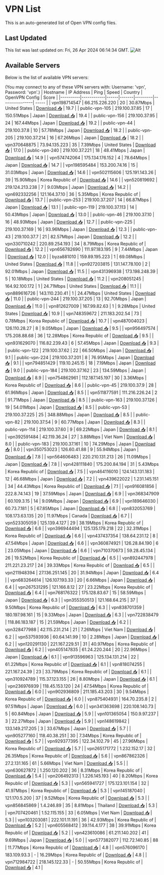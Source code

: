 # VPN List

This is an auto-generated list of Open VPN config files.

## Last Updated

This list was last updated on: Fri, 26 Apr 2024 06:14:34 GMT.
![Alt](https://repobeats.axiom.co/api/embed/186b98318ef1479477931607c1ad7d823f12451f.svg "Repobeats analytics image")

## Available Servers

Below is the list of available VPN servers:

(You may connect to any of these VPN servers with: Username: 'vpn', Password: 'vpn'.)
| Hostname | IP Address | Ping | Speed | Country | OpenVPN Config | Score |
|----------|------------|------|-------|---------|----------------| ----- |
| vpn198714547 | 66.215.226.220 | 20 | 30.87Mbps | United States | [Download 📥](./configs/server_0_US.ovpn) | 19.7 |
| public-vpn-105 | 219.100.37.85 | 17 | 150.51Mbps | Japan | [Download 📥](./configs/server_1_JP.ovpn) | 19.4 |
| public-vpn-156 | 219.100.37.95 | 24 | 167.44Mbps | Japan | [Download 📥](./configs/server_2_JP.ovpn) | 19.2 |
| public-vpn-44 | 219.100.37.8 | 10 | 57.78Mbps | Japan | [Download 📥](./configs/server_3_JP.ovpn) | 18.2 |
| public-vpn-205 | 219.100.37.214 | 16 | 67.26Mbps | Japan | [Download 📥](./configs/server_4_JP.ovpn) | 18.2 |
| vpn370648875 | 73.94.135.223 | 35 | 7.39Mbps | United States | [Download 📥](./configs/server_5_US.ovpn) | 17.0 |
| public-vpn-240 | 219.100.37.221 | 18 | 48.41Mbps | Japan | [Download 📥](./configs/server_6_JP.ovpn) | 14.9 |
| vpn574742064 | 175.134.176.152 | 4 | 78.64Mbps | Japan | [Download 📥](./configs/server_7_JP.ovpn) | 14.7 |
| vpn198595484 | 153.200.74.16 | 15 | 31.03Mbps | Japan | [Download 📥](./configs/server_8_JP.ovpn) | 14.6 |
| vpn502115606 | 125.191.143.26 | 39 | 15.90Mbps | Korea Republic of | [Download 📥](./configs/server_9_KR.ovpn) | 14.6 |
| vpn520819692 | 219.124.213.238 | 7 | 9.03Mbps | Japan | [Download 📥](./configs/server_10_JP.ovpn) | 14.2 |
| vpn692332256 | 121.164.37.10 | 36 | 5.35Mbps | Korea Republic of | [Download 📥](./configs/server_11_KR.ovpn) | 13.7 |
| public-vpn-253 | 219.100.37.207 | 14 | 66.87Mbps | Japan | [Download 📥](./configs/server_12_JP.ovpn) | 13.1 |
| public-vpn-119 | 219.100.37.113 | 14 | 50.43Mbps | Japan | [Download 📥](./configs/server_13_JP.ovpn) | 13.0 |
| public-vpn-46 | 219.100.37.10 | 16 | 48.93Mbps | Japan | [Download 📥](./configs/server_14_JP.ovpn) | 12.7 |
| public-vpn-225 | 219.100.37.169 | 16 | 93.96Mbps | Japan | [Download 📥](./configs/server_15_JP.ovpn) | 12.3 |
| public-vpn-43 | 219.100.37.7 | 21 | 82.57Mbps | Japan | [Download 📥](./configs/server_16_JP.ovpn) | 12.2 |
| vpn330710242 | 220.89.254.193 | 34 | 8.79Mbps | Korea Republic of | [Download 📥](./configs/server_17_KR.ovpn) | 12.2 |
| vpn656782690 | 111.97.183.195 | 9 | 7.44Mbps | Japan | [Download 📥](./configs/server_18_JP.ovpn) | 12.0 |
| byza881010 | 159.89.195.223 | 1 | 69.08Mbps | United States | [Download 📥](./configs/server_19_US.ovpn) | 11.8 |
| vpn927203815 | 131.147.78.100 | 2 | 92.01Mbps | Japan | [Download 📥](./configs/server_20_JP.ovpn) | 11.5 |
| vpn431396938 | 173.198.248.39 | 5 | 10.18Mbps | United States | [Download 📥](./configs/server_21_US.ovpn) | 11.2 |
| vpn208051245 | 164.92.100.172 | 1 | 24.71Mbps | United States | [Download 📥](./configs/server_22_US.ovpn) | 11.1 |
| vpn889616726 | 143.110.230.41 | 1 | 24.47Mbps | United States | [Download 📥](./configs/server_23_US.ovpn) | 11.0 |
| public-vpn-244 | 219.100.37.205 | 13 | 92.70Mbps | Japan | [Download 📥](./configs/server_24_JP.ovpn) | 11.0 |
| vpn812627009 | 167.99.82.63 | 1 | 9.28Mbps | United States | [Download 📥](./configs/server_25_US.ovpn) | 10.9 |
| vpn748359672 | 211.183.202.54 | 73 | 0.78Mbps | Korea Republic of | [Download 📥](./configs/server_26_KR.ovpn) | 10.7 |
| vpn487004023 | 126.110.28.27 | 8 | 9.05Mbps | Japan | [Download 📥](./configs/server_27_JP.ovpn) | 9.5 |
| vpn956497574 | 175.208.88.68 | 36 | 12.28Mbps | Korea Republic of | [Download 📥](./configs/server_28_KR.ovpn) | 9.5 |
| vpn931629070 | 116.82.239.43 | 6 | 57.45Mbps | Japan | [Download 📥](./configs/server_29_JP.ovpn) | 9.3 |
| public-vpn-122 | 219.100.37.62 | 22 | 66.50Mbps | Japan | [Download 📥](./configs/server_30_JP.ovpn) | 9.1 |
| public-vpn-224 | 219.100.37.201 | 8 | 76.95Mbps | Japan | [Download 📥](./configs/server_31_JP.ovpn) | 9.1 |
| vpn794851429 | 119.10.245.15 | 18 | 7.19Mbps | Japan | [Download 📥](./configs/server_32_JP.ovpn) | 9.0 |
| public-vpn-184 | 219.100.37.162 | 23 | 134.59Mbps | Japan | [Download 📥](./configs/server_33_JP.ovpn) | 8.9 |
| vpn754862961 | 112.187.145.197 | 30 | 3.36Mbps | Korea Republic of | [Download 📥](./configs/server_34_KR.ovpn) | 8.6 |
| public-vpn-45 | 219.100.37.9 | 28 | 61.96Mbps | Japan | [Download 📥](./configs/server_35_JP.ovpn) | 8.5 |
| vpn511877591 | 111.216.226.24 | 2 | 91.71Mbps | Japan | [Download 📥](./configs/server_36_JP.ovpn) | 8.5 |
| public-vpn-163 | 219.100.37.126 | 19 | 54.01Mbps | Japan | [Download 📥](./configs/server_37_JP.ovpn) | 8.5 |
| public-vpn-53 | 219.100.37.225 | 25 | 348.88Mbps | Japan | [Download 📥](./configs/server_38_JP.ovpn) | 8.5 |
| public-vpn-82 | 219.100.37.54 | 9 | 60.77Mbps | Japan | [Download 📥](./configs/server_39_JP.ovpn) | 8.3 |
| public-vpn-114 | 219.100.37.60 | 9 | 69.22Mbps | Japan | [Download 📥](./configs/server_40_JP.ovpn) | 8.1 |
| vpn392591484 | 42.119.36.24 | 27 | 3.88Mbps | Viet Nam | [Download 📥](./configs/server_41_VN.ovpn) | 8.0 |
| public-vpn-183 | 219.100.37.161 | 10 | 74.29Mbps | Japan | [Download 📥](./configs/server_42_JP.ovpn) | 8.0 |
| vpn350753023 | 126.60.41.88 | 9 | 55.94Mbps | Japan | [Download 📥](./configs/server_43_JP.ovpn) | 7.8 |
| vpn564606483 | 220.210.131.213 | 26 | 11.09Mbps | Japan | [Download 📥](./configs/server_44_JP.ovpn) | 7.8 |
| vpn428111840 | 175.200.84.194 | 31 | 5.43Mbps | Korea Republic of | [Download 📥](./configs/server_45_KR.ovpn) | 7.5 |
| vpn464116010 | 124.143.131.183 | 12 | 46.68Mbps | Japan | [Download 📥](./configs/server_46_JP.ovpn) | 7.2 |
| vpn439622022 | 1.231.145.151 | 34 | 44.43Mbps | Korea Republic of | [Download 📥](./configs/server_47_KR.ovpn) | 7.1 |
| vpn916081856 | 222.8.74.143 | 19 | 37.59Mbps | Japan | [Download 📥](./configs/server_48_JP.ovpn) | 6.9 |
| vpn368347909 | 60.109.3.15 | 14 | 9.09Mbps | Japan | [Download 📥](./configs/server_49_JP.ovpn) | 6.9 |
| vpn189646030 | 60.73.7.181 | 5 | 67.85Mbps | Japan | [Download 📥](./configs/server_50_JP.ovpn) | 6.8 |
| vpn832053769 | 108.173.63.135 | 20 | 11.97Mbps | Canada | [Download 📥](./configs/server_51_CA.ovpn) | 6.7 |
| vpn523305059 | 125.139.4.127 | 29 | 38.19Mbps | Korea Republic of | [Download 📥](./configs/server_52_KR.ovpn) | 6.6 |
| vpn396944494 | 125.135.179.218 | 22 | 32.31Mbps | Korea Republic of | [Download 📥](./configs/server_53_KR.ovpn) | 6.6 |
| vpn437437354 | 138.64.231.12 | 8 | 47.54Mbps | Japan | [Download 📥](./configs/server_54_JP.ovpn) | 6.6 |
| vpn360874921 | 126.28.84.190 | 6 | 23.05Mbps | Japan | [Download 📥](./configs/server_55_JP.ovpn) | 6.6 |
| vpn710370673 | 59.28.45.134 | 26 | 19.52Mbps | Korea Republic of | [Download 📥](./configs/server_56_KR.ovpn) | 6.5 |
| vpn892447978 | 211.221.23.217 | 24 | 39.33Mbps | Korea Republic of | [Download 📥](./configs/server_57_KR.ovpn) | 6.5 |
| vpn211948394 | 27.136.251.145 | 20 | 31.94Mbps | Japan | [Download 📥](./configs/server_58_JP.ovpn) | 6.4 |
| vpn683264614 | 126.107.193.33 | 20 | 6.66Mbps | Japan | [Download 📥](./configs/server_59_JP.ovpn) | 6.4 |
| vpn267531295 | 121.166.8.12 | 27 | 23.22Mbps | Korea Republic of | [Download 📥](./configs/server_60_KR.ovpn) | 6.4 |
| vpn768176322 | 175.128.83.67 | 15 | 58.59Mbps | Japan | [Download 📥](./configs/server_61_JP.ovpn) | 6.3 |
| vpn355350513 | 121.168.64.215 | 37 | 9.50Mbps | Korea Republic of | [Download 📥](./configs/server_62_KR.ovpn) | 6.3 |
| vpn838701359 | 180.197.98.161 | 15 | 9.33Mbps | Japan | [Download 📥](./configs/server_63_JP.ovpn) | 6.3 |
| vpn722838479 | 118.86.183.187 | 15 | 21.59Mbps | Japan | [Download 📥](./configs/server_64_JP.ovpn) | 6.2 |
| vpn328477988 | 42.115.231.214 | 21 | 7.26Mbps | Viet Nam | [Download 📥](./configs/server_65_VN.ovpn) | 6.2 |
| vpn537593936 | 60.64.141.99 | 10 | 2.28Mbps | Japan | [Download 📥](./configs/server_66_JP.ovpn) | 6.2 |
| vpn120291130 | 221.167.229.51 | 31 | 40.97Mbps | Korea Republic of | [Download 📥](./configs/server_67_KR.ovpn) | 6.2 |
| vpn405147835 | 61.24.220.244 | 20 | 22.96Mbps | Japan | [Download 📥](./configs/server_68_JP.ovpn) | 6.1 |
| vpn913596963 | 125.134.131.214 | 22 | 61.22Mbps | Korea Republic of | [Download 📥](./configs/server_69_KR.ovpn) | 6.1 |
| vpn818074255 | 221.167.24.39 | 23 | 33.79Mbps | Korea Republic of | [Download 📥](./configs/server_70_KR.ovpn) | 6.1 |
| vpn310924789 | 115.37.123.155 | 26 | 8.80Mbps | Japan | [Download 📥](./configs/server_71_JP.ovpn) | 6.1 |
| vpn236976939 | 118.45.153.120 | 24 | 47.54Mbps | Korea Republic of | [Download 📥](./configs/server_72_KR.ovpn) | 6.0 |
| vpn902936809 | 211.185.43.203 | 30 | 9.54Mbps | Korea Republic of | [Download 📥](./configs/server_73_KR.ovpn) | 6.0 |
| vpn875404931 | 164.70.235.8 | 2 | 97.51Mbps | Japan | [Download 📥](./configs/server_74_JP.ovpn) | 6.0 |
| vpn341363698 | 220.108.140.73 | 5 | 60.84Mbps | Japan | [Download 📥](./configs/server_75_JP.ovpn) | 5.9 |
| vpn101365054 | 150.9.97.237 | 3 | 22.27Mbps | Japan | [Download 📥](./configs/server_76_JP.ovpn) | 5.9 |
| vpn148619842 | 133.149.217.205 | 3 | 33.67Mbps | Japan | [Download 📥](./configs/server_77_JP.ovpn) | 5.7 |
| vpn905277160 | 118.40.38.251 | 30 | 7.34Mbps | Korea Republic of | [Download 📥](./configs/server_78_KR.ovpn) | 5.7 |
| vpn929377395 | 122.34.102.79 | 45 | 27.96Mbps | Korea Republic of | [Download 📥](./configs/server_79_KR.ovpn) | 5.7 |
| vpn265171772 | 1.232.152.17 | 32 | 26.35Mbps | Korea Republic of | [Download 📥](./configs/server_80_KR.ovpn) | 5.6 |
| vpn867862326 | 27.2.131.165 | 61 | 5.66Mbps | Viet Nam | [Download 📥](./configs/server_81_VN.ovpn) | 5.5 |
| vpn630627872 | 1.250.120.202 | 36 | 8.31Mbps | Korea Republic of | [Download 📥](./configs/server_82_KR.ovpn) | 5.4 |
| vpn206492313 | 1.226.145.193 | 40 | 8.20Mbps | Korea Republic of | [Download 📥](./configs/server_83_KR.ovpn) | 5.3 |
| vpn565941727 | 175.123.101.154 | 32 | 41.97Mbps | Korea Republic of | [Download 📥](./configs/server_84_KR.ovpn) | 5.3 |
| vpn145187040 | 121.170.5.200 | 37 | 9.52Mbps | Korea Republic of | [Download 📥](./configs/server_85_KR.ovpn) | 5.3 |
| vpn856845869 | 1.4.246.89 | 35 | 8.81Mbps | Thailand | [Download 📥](./configs/server_86_TH.ovpn) | 5.3 |
| vpn707420461 | 1.52.115.155 | 33 | 6.05Mbps | Viet Nam | [Download 📥](./configs/server_87_VN.ovpn) | 5.3 |
| vpn103203081 | 222.101.11.191 | 36 | 42.93Mbps | Korea Republic of | [Download 📥](./configs/server_88_KR.ovpn) | 5.2 |
| vpn605568412 | 39.114.4.177 | 38 | 39.91Mbps | Korea Republic of | [Download 📥](./configs/server_89_KR.ovpn) | 5.2 |
| vpn423610086 | 61.211.140.202 | 41 | 9.69Mbps | Japan | [Download 📥](./configs/server_90_JP.ovpn) | 5.0 |
| vpn577382077 | 112.72.140.85 | 88 | 11.77Mbps | Korea Republic of | [Download 📥](./configs/server_91_KR.ovpn) | 4.8 |
| vpn576096170 | 183.109.93.3 | - | 16.29Mbps | Korea Republic of | [Download 📥](./configs/server_92_KR.ovpn) | 4.8 |
| vpn712984722 | 218.145.122.33 | - | 50.55Mbps | Korea Republic of | [Download 📥](./configs/server_93_KR.ovpn) | 4.1 |
